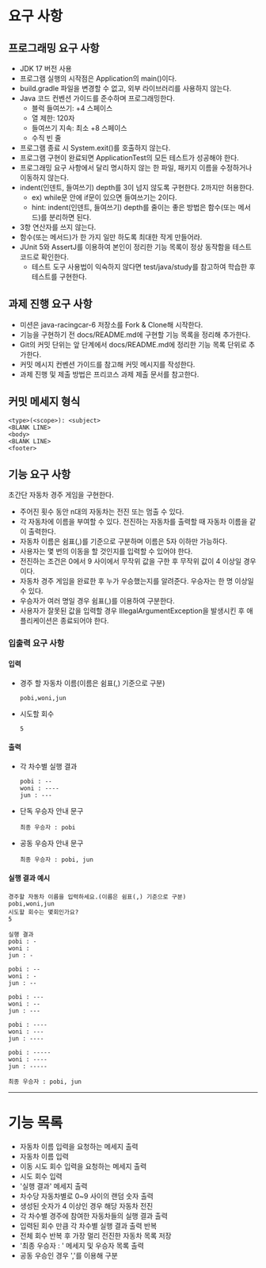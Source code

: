 # 요구 사항
## 프로그래밍 요구 사항
- JDK 17 버전 사용
- 프로그램 실행의 시작점은 Application의 main()이다.
- build.gradle 파일을 변경할 수 없고, 외부 라이브러리를 사용하지 않는다.
- Java 코드 컨벤션 가이드를 준수하며 프로그래밍한다.
    - 블럭 들여쓰기: +4 스페이스 
    - 열 제한: 120자
    - 들여쓰기 지속: 최소 +8 스페이스
    - 수직 빈 줄
- 프로그램 종료 시 System.exit()를 호출하지 않는다.
-  프로그램 구현이 완료되면 ApplicationTest의 모든 테스트가 성공해야 한다. 
-  프로그래밍 요구 사항에서 달리 명시하지 않는 한 파일, 패키지 이름을 수정하거나 이동하지 않는다.
-   indent(인덴트, 들여쓰기) depth를 3이 넘지 않도록 구현한다. 2까지만 허용한다. 
    - ex) while문 안에 if문이 있으면 들여쓰기는 2이다.
    -  hint: indent(인덴트, 들여쓰기) depth를 줄이는 좋은 방법은 함수(또는 메서드)를 분리하면 된다.
- 3항 연산자를 쓰지 않는다.
- 함수(또는 메서드)가 한 가지 일만 하도록 최대한 작게 만들어라.
- JUnit 5와 AssertJ를 이용하여 본인이 정리한 기능 목록이 정상 동작함을 테스트 코드로 확인한다.
    - 테스트 도구 사용법이 익숙하지 않다면 test/java/study를 참고하여 학습한 후 테스트를 구현한다.

## 과제 진행 요구 사항
- 미션은 java-racingcar-6 저장소를 Fork & Clone해 시작한다.
- 기능을 구현하기 전 docs/README.md에 구현할 기능 목록을 정리해 추가한다.
- Git의 커밋 단위는 앞 단계에서 docs/README.md에 정리한 기능 목록 단위로 추가한다.
- 커밋 메시지 컨벤션 가이드를 참고해 커밋 메시지를 작성한다.
- 과제 진행 및 제출 방법은 프리코스 과제 제출 문서를 참고한다.

## 커밋 메세지 형식
~~~
<type>(<scope>): <subject>
<BLANK LINE>
<body>
<BLANK LINE>
<footer>
~~~

## 기능 요구 사항
초간단 자동차 경주 게임을 구현한다.
- 주어진 횟수 동안 n대의 자동차는 전진 또는 멈출 수 있다.
- 각 자동차에 이름을 부여할 수 있다. 전진하는 자동차를 출력할 때 자동차 이름을 같이 출력한다.
- 자동차 이름은 쉼표(,)를 기준으로 구분하며 이름은 5자 이하만 가능하다.
- 사용자는 몇 번의 이동을 할 것인지를 입력할 수 있어야 한다.
- 전진하는 조건은 0에서 9 사이에서 무작위 값을 구한 후 무작위 값이 4 이상일 경우이다.
- 자동차 경주 게임을 완료한 후 누가 우승했는지를 알려준다. 우승자는 한 명 이상일 수 있다.
- 우승자가 여러 명일 경우 쉼표(,)를 이용하여 구분한다.
- 사용자가 잘못된 값을 입력할 경우 IllegalArgumentException을 발생시킨 후 애플리케이션은 종료되어야 한다.

### 입출력 요구 사항
#### 입력
- 경주 할 자동차 이름(이름은 쉼표(,) 기준으로 구분)
    ~~~
    pobi,woni,jun
    ~~~
- 시도할 회수
    ~~~
    5
    ~~~
#### 출력
- 각 차수별 실행 결과
    ~~~
    pobi : --
    woni : ----
    jun : ---
    ~~~
- 단독 우승자 안내 문구
    ~~~
    최종 우승자 : pobi
    ~~~
- 공동 우승자 안내 문구
    ~~~
    최종 우승자 : pobi, jun
    ~~~
#### 실행 결과 예시
    
    경주할 자동차 이름을 입력하세요.(이름은 쉼표(,) 기준으로 구분)
    pobi,woni,jun
    시도할 회수는 몇회인가요?
    5
    
    실행 결과
    pobi : -
    woni :
    jun : -
    
    pobi : --
    woni : -
    jun : --
    
    pobi : ---
    woni : --
    jun : ---
    
    pobi : ----
    woni : ---
    jun : ----
    
    pobi : -----
    woni : ----
    jun : -----
    
    최종 우승자 : pobi, jun
---    
# 기능 목록
- 자동차 이름 입력을 요청하는 메세지 출력
- 자동차 이름 입력
- 이동 시도 회수 입력을 요청하는 메세지 출력
- 시도 회수 입력
- '실행 결과' 메세지 출력
- 차수당 자동차별로 0~9 사이의 랜덤 숫자 출력 
- 생성된 숫자가 4 이상인 경우 해당 자동차 전진
- 각 차수별 경주에 참여한 자동차들의 실행 결과 출력 
- 입력된 회수 만큼 각 차수별 실행 결과 출력 반복
- 전체 회수 반복 후 가장 멀리 전진한 자동차 목록 저장
- '최종 우승자 : ' 메세지 및 우승자 목록 출력
- 공동 우승인 경우 ','를 이용해 구분